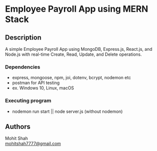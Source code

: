 # Employee Payroll App using MERN Stack

## Description

A simple Employee Payroll App using MongoDB, Express.js, React.js, and Node.js with real-time Create, Read, Update, and Delete operations.

### Dependencies

* express, mongoose, npm, joi, dotenv, bcrypt, nodemon etc
* postman for API testing
* ex. Windows 10, Linux, macOS

### Executing program

* nodemon run start || node server.js (without nodemon)

## Authors

Mohit Shah  
mohitshah7777@gmail.com
